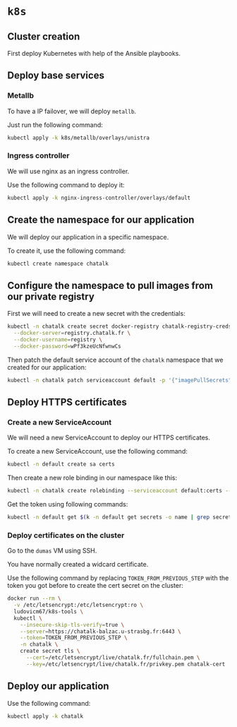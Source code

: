 `k8s`
=====

## Cluster creation

First deploy Kubernetes with help of the Ansible playbooks.

## Deploy base services

### Metallb

To have a IP failover, we will deploy `metallb`.

Just run the following command:

```sh
kubectl apply -k k8s/metallb/overlays/unistra
```

### Ingress controller

We will use nginx as an ingress controller.

Use the following command to deploy it:

```sh
kubectl apply -k nginx-ingress-controller/overlays/default
```

## Create the namespace for our application

We will deploy our application in a specific namespace.

To create it, use the following command:

```sh
kubectl create namespace chatalk
```

## Configure the namespace to pull images from our private registry

First we will need to create a new secret with the credentials:

```sh
kubectl -n chatalk create secret docker-registry chatalk-registry-creds \
  --docker-server=registry.chatalk.fr \
  --docker-username=registry \
  --docker-password=wPf3kzeUcNfwnwCs
```

Then patch the default service account of the `chatalk` namespace that we created for our application:

```sh
kubectl -n chatalk patch serviceaccount default -p '{"imagePullSecrets": [{"name": "chatalk-registry-creds"}]}'
```

## Deploy HTTPS certificates

### Create a new ServiceAccount

We will need a new ServiceAccount to deploy our HTTPS certificates.

To create a new ServiceAccount, use the following command:

```sh
kubectl -n default create sa certs
```

Then create a new role binding in our namespace like this:

```sh
kubectl -n chatalk create rolebinding --serviceaccount default:certs --clusterrole edit certs-edit
```

Get the token using following commands:

```sh
kubectl -n default get $(k -n default get secrets -o name | grep secret/certs-token) -o jsonpath={.data.token} | base64 -d
```

### Deploy certificates on the cluster

Go to the `dumas` VM using SSH.

You have normally created a widcard certificate.

Use the following command by replacing `TOKEN_FROM_PREVIOUS_STEP` with the token you got before to create the cert secret on the cluster:

```sh
docker run --rm \
  -v /etc/letsencrypt:/etc/letsencrypt:ro \
  ludovicm67/k8s-tools \
  kubectl \
    --insecure-skip-tls-verify=true \
    --server=https://chatalk-balzac.u-strasbg.fr:6443 \
    --token=TOKEN_FROM_PREVIOUS_STEP \
    -n chatalk \
    create secret tls \
      --cert=/etc/letsencrypt/live/chatalk.fr/fullchain.pem \
      --key=/etc/letsencrypt/live/chatalk.fr/privkey.pem chatalk-cert
```

## Deploy our application

Use the following command:

```sh
kubectl apply -k chatalk
```
